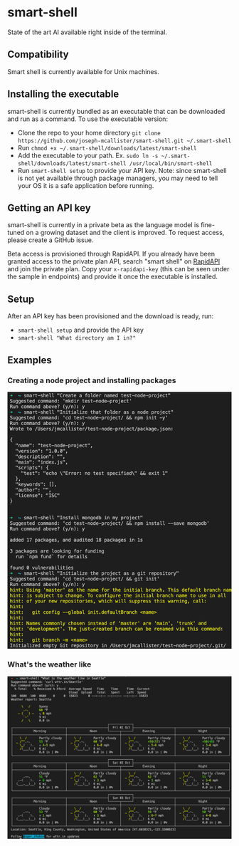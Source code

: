 # smart-shell
State of the art AI available right inside of the terminal.

## Compatibility
Smart shell is currently available for Unix machines.

## Installing the executable
smart-shell is currently bundled as an executable that can be downloaded and run as a command. To use the executable version:
- Clone the repo to your home directory `git clone https://github.com/joseph-mcallister/smart-shell.git ~/.smart-shell`
- Run `chmod +x ~/.smart-shell/downloads/latest/smart-shell`
- Add the executable to your path. Ex. `sudo ln -s ~/.smart-shell/downloads/latest/smart-shell /usr/local/bin/smart-shell`
- Run `smart-shell setup` to provide your API key. Note: since smart-shell is not yet available through package managers, you may need to tell your OS it is a safe application before running.

## Getting an API key
smart-shell is currently in a private beta as the language model is fine-tuned on a growing dataset and the client is improved. To request access, please create a GitHub issue. 

Beta access is provisioned through RapidAPI. If you already have been granted access to the private plan API, search "smart shell" on [RapidAPI](https://rapidapi.com/hub) and join the private plan. Copy your `x-rapidapi-key` (this can be seen under the sample in endpoints) and provide it once the executable is installed. 

## Setup
After an API key has been provisioned and the download is ready, run:
- `smart-shell setup` and provide the API key
- `smart-shell "What directory am I in?"`

## Examples
### Creating a node project and installing packages
![Sample node usage](https://raw.githubusercontent.com/joseph-mcallister/smart-shell/main/images/node_sample.png)

### What's the weather like 
![Sample weather usage](https://raw.githubusercontent.com/joseph-mcallister/smart-shell/main/images/weather_in_seattle.png)